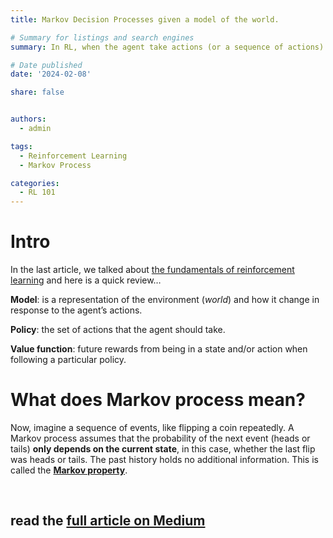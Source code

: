 ```yaml
---
title: Markov Decision Processes given a model of the world.

# Summary for listings and search engines
summary: In RL, when the agent take actions (or a sequence of actions) which means a sequence of decisions, then at this point we can say that Markov decision processes (MDP) formalizes this interaction.

# Date published
date: '2024-02-08'

share: false


authors:
  - admin

tags:
  - Reinforcement Learning
  - Markov Process

categories:
  - RL 101
---
```


# Intro

In the last article, we talked about [the fundamentals of reinforcement learning](https://medium.com/@mohamedyosef101/the-fundamentals-of-reinforcement-learning-explained-f42de0053fc7) and here is a quick review…

**Model**: is a representation of the environment (*world*) and how it change in response to the agent’s actions.

**Policy**: the set of actions that the agent should take.

**Value function**: future rewards from being in a state and/or action when following a particular policy.

# **What does Markov process mean?**

Now, imagine a sequence of events, like flipping a coin repeatedly. A Markov process assumes that the probability of the next event (heads or tails) **only depends on the current state**, in this case, whether the last flip was heads or tails. The past history holds no additional information. This is called the **[Markov property](https://youtu.be/vbqkzyu2bQ0?si=4GqYMTvis0SFVMhI)**.


<div><br></div>

## read the [full article on Medium](https://medium.com/@mohamedyosef101/markov-decision-processes-given-a-model-of-the-world-761fc4147cbf)